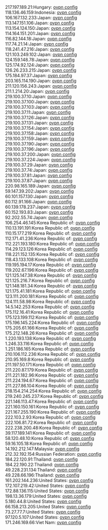 217.197.189.21:Hungary: [ovpn config](vpn/217_197_189_21.ovpn)  
118.136.46.159:Indonesia: [ovpn config](vpn/118_136_46_159.ovpn)  
106.167.132.233:Japan: [ovpn config](vpn/106_167_132_233.ovpn)  
113.147.151.106:Japan: [ovpn config](vpn/113_147_151_106.ovpn)  
113.154.124.150:Japan: [ovpn config](vpn/113_154_124_150.ovpn)  
114.164.151.201:Japan: [ovpn config](vpn/114_164_151_201.ovpn)  
116.82.144.18:Japan: [ovpn config](vpn/116_82_144_18.ovpn)  
117.74.21.14:Japan: [ovpn config](vpn/117_74_21_14.ovpn)  
118.241.47.216:Japan: [ovpn config](vpn/118_241_47_216.ovpn)  
121.103.249.102:Japan: [ovpn config](vpn/121_103_249_102.ovpn)  
124.159.148.78:Japan: [ovpn config](vpn/124_159_148_78.ovpn)  
125.174.92.124:Japan: [ovpn config](vpn/125_174_92_124.ovpn)  
126.26.233.215:Japan: [ovpn config](vpn/126_26_233_215.ovpn)  
175.184.97.37:Japan: [ovpn config](vpn/175_184_97_37.ovpn)  
203.165.114.190:Japan: [ovpn config](vpn/203_165_114_190.ovpn)  
211.120.156.243:Japan: [ovpn config](vpn/211_120_156_243.ovpn)  
211.1.214.20:Japan: [ovpn config](vpn/211_1_214_20.ovpn)  
219.100.37.10:Japan: [ovpn config](vpn/219_100_37_10.ovpn)  
219.100.37.100:Japan: [ovpn config](vpn/219_100_37_100.ovpn)  
219.100.37.103:Japan: [ovpn config](vpn/219_100_37_103.ovpn)  
219.100.37.11:Japan: [ovpn config](vpn/219_100_37_11.ovpn)  
219.100.37.126:Japan: [ovpn config](vpn/219_100_37_126.ovpn)  
219.100.37.131:Japan: [ovpn config](vpn/219_100_37_131.ovpn)  
219.100.37.154:Japan: [ovpn config](vpn/219_100_37_154.ovpn)  
219.100.37.158:Japan: [ovpn config](vpn/219_100_37_158.ovpn)  
219.100.37.159:Japan: [ovpn config](vpn/219_100_37_159.ovpn)  
219.100.37.190:Japan: [ovpn config](vpn/219_100_37_190.ovpn)  
219.100.37.196:Japan: [ovpn config](vpn/219_100_37_196.ovpn)  
219.100.37.200:Japan: [ovpn config](vpn/219_100_37_200.ovpn)  
219.100.37.224:Japan: [ovpn config](vpn/219_100_37_224.ovpn)  
219.100.37.29:Japan: [ovpn config](vpn/219_100_37_29.ovpn)  
219.100.37.74:Japan: [ovpn config](vpn/219_100_37_74.ovpn)  
219.100.37.81:Japan: [ovpn config](vpn/219_100_37_81.ovpn)  
219.100.37.87:Japan: [ovpn config](vpn/219_100_37_87.ovpn)  
220.98.165.189:Japan: [ovpn config](vpn/220_98_165_189.ovpn)  
59.147.39.202:Japan: [ovpn config](vpn/59_147_39_202.ovpn)  
60.101.157.130:Japan: [ovpn config](vpn/60_101_157_130.ovpn)  
60.112.91.166:Japan: [ovpn config](vpn/60_112_91_166.ovpn)  
60.139.178.237:Japan: [ovpn config](vpn/60_139_178_237.ovpn)  
60.152.193.83:Japan: [ovpn config](vpn/60_152_193_83.ovpn)  
92.202.55.74:Japan: [ovpn config](vpn/92_202_55_74.ovpn)  
106.254.46.145:Korea Republic of: [ovpn config](vpn/106_254_46_145.ovpn)  
110.13.191.191:Korea Republic of: [ovpn config](vpn/110_13_191_191.ovpn)  
110.15.177.219:Korea Republic of: [ovpn config](vpn/110_15_177_219.ovpn)  
112.171.41.236:Korea Republic of: [ovpn config](vpn/112_171_41_236.ovpn)  
112.221.193.180:Korea Republic of: [ovpn config](vpn/112_221_193_180.ovpn)  
114.29.123.126:Korea Republic of: [ovpn config](vpn/114_29_123_126.ovpn)  
118.221.152.135:Korea Republic of: [ovpn config](vpn/118_221_152_135.ovpn)  
118.43.133.108:Korea Republic of: [ovpn config](vpn/118_43_133_108.ovpn)  
119.195.194.17:Korea Republic of: [ovpn config](vpn/119_195_194_17.ovpn)  
119.202.67.196:Korea Republic of: [ovpn config](vpn/119_202_67_196.ovpn)  
121.125.147.38:Korea Republic of: [ovpn config](vpn/121_125_147_38.ovpn)  
121.125.216.7:Korea Republic of: [ovpn config](vpn/121_125_216_7.ovpn)  
121.148.181.34:Korea Republic of: [ovpn config](vpn/121_148_181_34.ovpn)  
121.175.41.181:Korea Republic of: [ovpn config](vpn/121_175_41_181.ovpn)  
123.111.200.181:Korea Republic of: [ovpn config](vpn/123_111_200_181.ovpn)  
124.111.58.98:Korea Republic of: [ovpn config](vpn/124_111_58_98.ovpn)  
14.5.142.253:Korea Republic of: [ovpn config](vpn/14_5_142_253.ovpn)  
175.112.16.41:Korea Republic of: [ovpn config](vpn/175_112_16_41.ovpn)  
175.123.199.112:Korea Republic of: [ovpn config](vpn/175_123_199_112.ovpn)  
175.196.145.224:Korea Republic of: [ovpn config](vpn/175_196_145_224.ovpn)  
175.205.61.166:Korea Republic of: [ovpn config](vpn/175_205_61_166.ovpn)  
175.212.148.26:Korea Republic of: [ovpn config](vpn/175_212_148_26.ovpn)  
1.220.193.138:Korea Republic of: [ovpn config](vpn/1_220_193_138.ovpn)  
1.246.33.116:Korea Republic of: [ovpn config](vpn/1_246_33_116.ovpn)  
1.251.186.165:Korea Republic of: [ovpn config](vpn/1_251_186_165.ovpn)  
210.106.112.236:Korea Republic of: [ovpn config](vpn/210_106_112_236.ovpn)  
210.95.169.8:Korea Republic of: [ovpn config](vpn/210_95_169_8.ovpn)  
211.197.50.171:Korea Republic of: [ovpn config](vpn/211_197_50_171.ovpn)  
211.220.87.179:Korea Republic of: [ovpn config](vpn/211_220_87_179.ovpn)  
211.221.182.96:Korea Republic of: [ovpn config](vpn/211_221_182_96.ovpn)  
211.224.194.67:Korea Republic of: [ovpn config](vpn/211_224_194_67.ovpn)  
211.227.86.104:Korea Republic of: [ovpn config](vpn/211_227_86_104.ovpn)  
218.154.214.254:Korea Republic of: [ovpn config](vpn/218_154_214_254.ovpn)  
219.240.245.237:Korea Republic of: [ovpn config](vpn/219_240_245_237.ovpn)  
221.146.113.47:Korea Republic of: [ovpn config](vpn/221_146_113_47.ovpn)  
221.160.150.161:Korea Republic of: [ovpn config](vpn/221_160_150_161.ovpn)  
221.167.255.190:Korea Republic of: [ovpn config](vpn/221_167_255_190.ovpn)  
222.103.2.93:Korea Republic of: [ovpn config](vpn/222_103_2_93.ovpn)  
222.106.81.72:Korea Republic of: [ovpn config](vpn/222_106_81_72.ovpn)  
222.238.200.48:Korea Republic of: [ovpn config](vpn/222_238_200_48.ovpn)  
39.117.189.141:Korea Republic of: [ovpn config](vpn/39_117_189_141.ovpn)  
58.120.48.10:Korea Republic of: [ovpn config](vpn/58_120_48_10.ovpn)  
59.16.105.18:Korea Republic of: [ovpn config](vpn/59_16_105_18.ovpn)  
14.192.212.147:Malaysia: [ovpn config](vpn/14_192_212_147.ovpn)  
212.32.192.154:Russian Federation: [ovpn config](vpn/212_32_192_154.ovpn)  
184.22.120.91:Thailand: [ovpn config](vpn/184_22_120_91.ovpn)  
184.22.190.22:Thailand: [ovpn config](vpn/184_22_190_22.ovpn)  
49.228.231.134:Thailand: [ovpn config](vpn/49_228_231_134.ovpn)  
49.228.66.196:Thailand: [ovpn config](vpn/49_228_66_196.ovpn)  
161.202.144.236:United States: [ovpn config](vpn/161_202_144_236.ovpn)  
172.107.219.42:United States: [ovpn config](vpn/172_107_219_42.ovpn)  
172.88.136.115:United States: [ovpn config](vpn/172_88_136_115.ovpn)  
198.13.36.179:United States: [ovpn config](vpn/198_13_36_179.ovpn)  
5.180.44.8:United States: [ovpn config](vpn/5_180_44_8.ovpn)  
66.158.213.205:United States: [ovpn config](vpn/66_158_213_205.ovpn)  
73.27.77.7:United States: [ovpn config](vpn/73_27_77_7.ovpn)  
97.120.5.107:United States: [ovpn config](vpn/97_120_5_107.ovpn)  
171.246.169.66:Viet Nam: [ovpn config](vpn/171_246_169_66.ovpn)  
